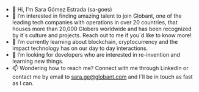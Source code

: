 - 👋 Hi, I’m Sara Gómez Estrada (sa-goes)
- 👀 I’m interested in finding amazing talent to join Globant, one of the leading tech companies with operations in over 20 countries, that houses more than 20,000 Globers worldwide and has been recognized by it´s culture and projects. Reach out to me if you´d like to know more!
- 🌱 I’m currently learning about blockchain, cryptocurrency and the impact technology has on our day to day interactions. 
- 💞️ I’m looking for developers who are interested in re-invention and learning new things. 
- 📫 Wondering how to reach me? Connect with me through LinkedIn or contact me by email to sara.ge@globant.com and I´ll be in touch as fast as I can. 

<!---
sa-goes/sa-goes is a ✨ special ✨ repository because its `README.md` (this file) appears on your GitHub profile.
You can click the Preview link to take a look at your changes.
--->

